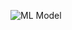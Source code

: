 ![ML Model](https://github.com/tannazmo/Group-Project-10/blob/581e91a32f7792bd9eea88a70c976219123f1ff1/Resources/Model.png)
